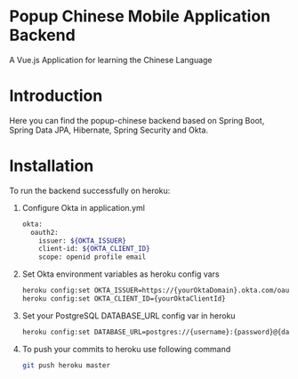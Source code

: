 # Popup Chinese Mobile Application Backend

A Vue.js Application for learning the Chinese Language

# Introduction

Here you can find the popup-chinese backend based on Spring Boot, Spring Data JPA, Hibernate, Spring Security and Okta.

# Installation

To run the backend successfully on heroku:

1. Configure Okta in application.yml

    ```bash
    okta:  
      oauth2:  
        issuer: ${OKTA_ISSUER}
        client-id: ${OKTA_CLIENT_ID}
        scope: openid profile email
    ```

2. Set Okta environment variables as heroku config vars

    ```bash
    heroku config:set OKTA_ISSUER=https://{yourOktaDomain}.okta.com/oauth2/default
    heroku config:set OKTA_CLIENT_ID={yourOktaClientId}
    ```
3. Set your PostgreSQL DATABASE_URL config var in heroku
    
    ```bash
    heroku config:set DATABASE_URL=postgres://{username}:{password}@{databaseServer}:{port}/{database}
    ```
    
4. To push your commits to heroku use following command
    
    ```bash
    git push heroku master
    ```
